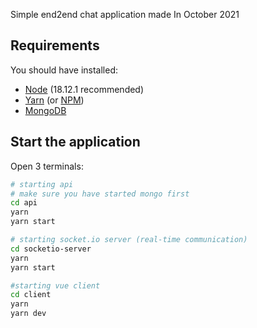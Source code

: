 Simple end2end chat application made In October 2021


## Requirements
You should have installed:
  - [Node](https://nodejs.org/it/download/) (18.12.1 recommended)
  - [Yarn](https://yarnpkg.com/) (or [NPM](https://docs.npmjs.com/cli/))
  - [MongoDB](https://www.mongodb.com/)

## Start the application
Open 3 terminals:
```sh
# starting api
# make sure you have started mongo first
cd api
yarn
yarn start

# starting socket.io server (real-time communication)
cd socketio-server
yarn
yarn start

#starting vue client
cd client
yarn
yarn dev
```
